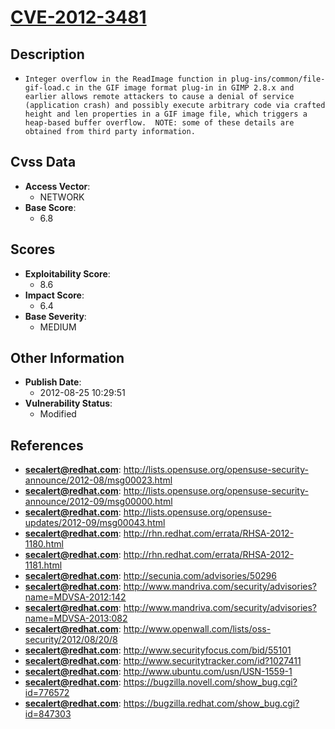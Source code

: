 
# [CVE-2012-3481](https://cve.mitre.org/cgi-bin/cvename.cgi?name=CVE-2012-3481)

## Description

- `Integer overflow in the ReadImage function in plug-ins/common/file-gif-load.c in the GIF image format plug-in in GIMP 2.8.x and earlier allows remote attackers to cause a denial of service (application crash) and possibly execute arbitrary code via crafted height and len properties in a GIF image file, which triggers a heap-based buffer overflow.  NOTE: some of these details are obtained from third party information.`

## Cvss Data

- **Access Vector**:
  - NETWORK
- **Base Score**:
  - 6.8

## Scores

- **Exploitability Score**:
  - 8.6
- **Impact Score**:
  - 6.4
- **Base Severity**:
  - MEDIUM

## Other Information

- **Publish Date**:
  - 2012-08-25 10:29:51
- **Vulnerability Status**:
  - Modified

## References

- **secalert@redhat.com**: http://lists.opensuse.org/opensuse-security-announce/2012-08/msg00023.html
- **secalert@redhat.com**: http://lists.opensuse.org/opensuse-security-announce/2012-09/msg00000.html
- **secalert@redhat.com**: http://lists.opensuse.org/opensuse-updates/2012-09/msg00043.html
- **secalert@redhat.com**: http://rhn.redhat.com/errata/RHSA-2012-1180.html
- **secalert@redhat.com**: http://rhn.redhat.com/errata/RHSA-2012-1181.html
- **secalert@redhat.com**: http://secunia.com/advisories/50296
- **secalert@redhat.com**: http://www.mandriva.com/security/advisories?name=MDVSA-2012:142
- **secalert@redhat.com**: http://www.mandriva.com/security/advisories?name=MDVSA-2013:082
- **secalert@redhat.com**: http://www.openwall.com/lists/oss-security/2012/08/20/8
- **secalert@redhat.com**: http://www.securityfocus.com/bid/55101
- **secalert@redhat.com**: http://www.securitytracker.com/id?1027411
- **secalert@redhat.com**: http://www.ubuntu.com/usn/USN-1559-1
- **secalert@redhat.com**: https://bugzilla.novell.com/show_bug.cgi?id=776572
- **secalert@redhat.com**: https://bugzilla.redhat.com/show_bug.cgi?id=847303
